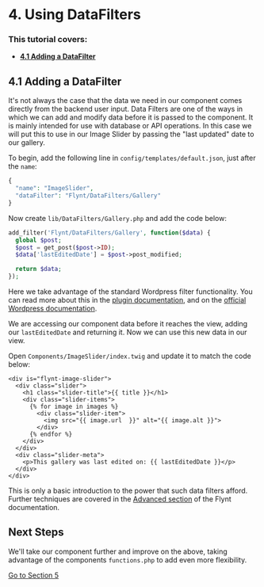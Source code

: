 # 4. Using DataFilters

<div class="alert">
  <h3>This tutorial covers:</h3>
  <ul>
    <li><strong><a href="#41-adding-a-datafilter">4.1 Adding a DataFilter</a></strong></li>
  </ul>
</div>

## 4.1 Adding a DataFilter
It's not always the case that the data we need in our component comes directly from the backend user input. Data Filters are one of the ways in which we can add and modify data before it is passed to the component. It is mainly intended for use with database or API operations. In this case we will put this to use in our Image Slider by passing the "last updated" date to our gallery.

To begin, add the following line in `config/templates/default.json`, just after the `name`:

```php
{
  "name": "ImageSlider",
  "dataFilter": "Flynt/DataFilters/Gallery"
}
```

Now create `lib/DataFilters/Gallery.php` and add the code below:

```php
add_filter('Flynt/DataFilters/Gallery', function($data) {
  global $post;
  $post = get_post($post->ID);
  $data['lastEditedDate'] = $post->post_modified;

  return $data;
});
```

<p class="source-note">Here we take advantage of the standard Wordpress filter functionality. You can read more about this in the <a href="../add-link">plugin documentation</a>, and on the <a href="https://codex.wordpress.org/Plugin_API#Hooks.2C_Actions_and_Filters" target="_blank">official Wordpress documentation</a>.</p>

We are accessing our component data before it reaches the view, adding our `lastEditedDate` and returning it. Now we can use this new data in our view.

Open `Components/ImageSlider/index.twig` and update it to match the code below:

```twig
<div is="flynt-image-slider">
  <div class="slider">
    <h1 class="slider-title">{{ title }}</h1>
    <div class="slider-items">
      {% for image in images %}
        <div class="slider-item">
          <img src="{{ image.url  }}" alt="{{ image.alt }}">
        </div>
      {% endfor %}
    </div>
  </div>
  <div class="slider-meta">
    <p>This gallery was last edited on: {{ lastEditedDate }}</p>
  </div>
</div>
```

This is only a basic introduction to the power that such data filters afford. Further techniques are covered in the [Advanced section](../advanced/readme.md) of the Flynt documentation.

<div class="alert alert-steps">
  <h2>Next Steps</h2>

  <p>We'll take our component further and improve on the above, taking advantage of the components <code>functions.php</code> to add even more flexibility.</p>

  <p><a href="modify-data.md" class="btn btn-primary">Go to Section 5</a></p>
</div>
